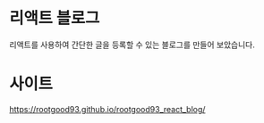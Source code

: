 # 리액트 블로그
리액트를 사용하여 간단한 글을 등록할 수 있는 블로그를 만들어 보았습니다.
<br/>

# 사이트
<a>https://rootgood93.github.io/rootgood93_react_blog/</a>
<br/>


